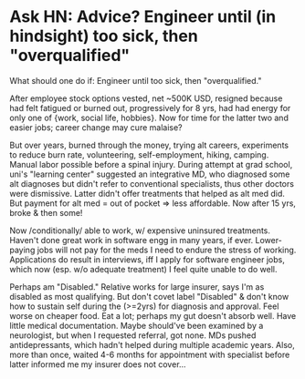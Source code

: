 # Ask HN: Advice?  Engineer until (in hindsight) too sick, then "overqualified"

What should one do if: Engineer until too sick, then &quot;overqualified.&quot;<p>After employee stock options vested, net ~500K USD, resigned because had felt fatigued or burned out, progressively for 8 yrs, had had energy for only one of {work, social life, hobbies}. Now for time for the latter two and easier jobs; career change may cure malaise?<p>But over years, burned through the money, trying alt careers, experiments to reduce burn rate, volunteering, self-employment, hiking, camping. Manual labor possible before a spinal injury.  During attempt at grad school, uni&#x27;s &quot;learning center&quot; suggested an integrative MD, who diagnosed some alt diagnoses but didn&#x27;t refer to conventional specialists, thus other doctors were dismissive.  Latter didn&#x27;t offer treatments that helped as alt med did. But payment for alt med = out of pocket =&gt; less affordable. Now after 15 yrs, broke &amp; then some!<p>Now &#x2F;conditionally&#x2F; able to work, w&#x2F; expensive uninsured treatments. Haven&#x27;t done great work in software engg in many years, if ever.  Lower-paying jobs will not pay for the meds I need to endure the stress of working.  Applications do result in interviews, iff I apply for software engineer jobs, which now (esp. w&#x2F;o adequate treatment) I feel quite unable to do well.<p>Perhaps am &quot;Disabled.&quot; Relative works for large insurer, says I&#x27;m as disabled as most qualifying.  But don&#x27;t covet label &quot;Disabled&quot; &amp; don&#x27;t know how to sustain self during the (&gt;=2yrs) for diagnosis and approval. Feel worse on cheaper food. Eat a lot; perhaps my gut doesn&#x27;t absorb well. Have little medical documentation. Maybe should&#x27;ve been examined by a neurologist, but when I requested referral, got none.  MDs pushed antidepressants, which hadn&#x27;t helped during multiple academic years.  Also, more than once, waited 4-6 months for appointment with specialist before latter informed me my insurer does not cover...
